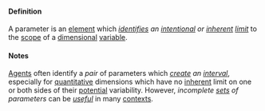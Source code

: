 #### Definition

A parameter is an [element](https://github.com/gcassel/Modular-Organization-Terminology/blob/master/terms/element.md) which *[identifies](https://github.com/gcassel/Modular-Organization-Terminology/blob/master/terms/identify.md) an [intentional](https://github.com/gcassel/Modular-Organization-Terminology/blob/master/terms/intend.md) or [inherent](https://github.com/gcassel/Modular-Organization-Terminology/blob/master/terms/inhere.md) [limit](https://github.com/gcassel/Modular-Organization-Terminology/blob/master/terms/limit.md)* to the [scope](https://github.com/gcassel/Modular-Organization-Terminology/blob/master/terms/scope.md) of a [dimensional](https://github.com/gcassel/Modular-Organization-Terminology/blob/master/terms/dimension.md) [variable](https://github.com/gcassel/Modular-Organization-Terminology/blob/master/terms/variable.md).

#### Notes

[Agents](https://github.com/gcassel/Modular-Organization-Terminology/blob/master/terms/agent.md) often identify a *pair* of parameters which *[create](https://github.com/gcassel/Modular-Organization-Terminology/blob/master/terms/create.md) an [interval](https://github.com/gcassel/Modular-Organization-Terminology/blob/master/terms/interval.md)*, especially for [quantitative](https://github.com/gcassel/Modular-Organization-Terminology/blob/master/terms/quantity.md) dimensions which have no [inherent](https://github.com/gcassel/Modular-Organization-Terminology/blob/master/terms/inhere.md) limit on one or both sides of their [potential](https://github.com/gcassel/Modular-Organization-Terminology/blob/master/terms/potential.md) variability.  However, *incomplete [sets](https://github.com/gcassel/Modular-Organization-Terminology/blob/master/terms/set.md) of parameters* can be *[useful](https://github.com/gcassel/Modular-Organization-Terminology/blob/master/terms/use.md)* in many [contexts](https://github.com/gcassel/Modular-Organization-Terminology/blob/master/terms/context.md).
